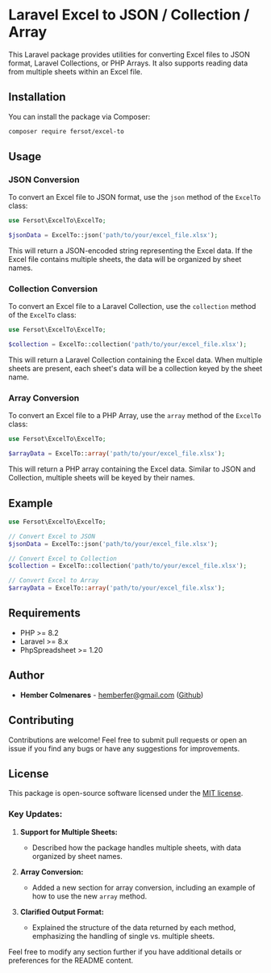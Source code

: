 # Laravel Excel to JSON / Collection / Array

This Laravel package provides utilities for converting Excel files to JSON format, Laravel Collections, or PHP Arrays. It also supports reading data from multiple sheets within an Excel file.

## Installation

You can install the package via Composer:

```bash
composer require fersot/excel-to
```

## Usage

### JSON Conversion

To convert an Excel file to JSON format, use the `json` method of the `ExcelTo` class:

```php
use Fersot\ExcelTo\ExcelTo;

$jsonData = ExcelTo::json('path/to/your/excel_file.xlsx');
```

This will return a JSON-encoded string representing the Excel data. If the Excel file contains multiple sheets, the data will be organized by sheet names.

### Collection Conversion

To convert an Excel file to a Laravel Collection, use the `collection` method of the `ExcelTo` class:

```php
use Fersot\ExcelTo\ExcelTo;

$collection = ExcelTo::collection('path/to/your/excel_file.xlsx');
```

This will return a Laravel Collection containing the Excel data. When multiple sheets are present, each sheet's data will be a collection keyed by the sheet name.

### Array Conversion

To convert an Excel file to a PHP Array, use the `array` method of the `ExcelTo` class:

```php
use Fersot\ExcelTo\ExcelTo;

$arrayData = ExcelTo::array('path/to/your/excel_file.xlsx');
```

This will return a PHP array containing the Excel data. Similar to JSON and Collection, multiple sheets will be keyed by their names.

## Example

```php
use Fersot\ExcelTo\ExcelTo;

// Convert Excel to JSON
$jsonData = ExcelTo::json('path/to/your/excel_file.xlsx');

// Convert Excel to Collection
$collection = ExcelTo::collection('path/to/your/excel_file.xlsx');

// Convert Excel to Array
$arrayData = ExcelTo::array('path/to/your/excel_file.xlsx');
```

## Requirements

- PHP >= 8.2
- Laravel >= 8.x
- PhpSpreadsheet >= 1.20

## Author

- **Hember Colmenares** - [hemberfer@gmail.com](mailto:hemberfer@gmail.com) ([Github](https://github.com/fersot))

## Contributing

Contributions are welcome! Feel free to submit pull requests or open an issue if you find any bugs or have any suggestions for improvements.

## License

This package is open-source software licensed under the [MIT license](https://opensource.org/licenses/MIT).


### Key Updates:
1. **Support for Multiple Sheets:** 
   - Described how the package handles multiple sheets, with data organized by sheet names.

2. **Array Conversion:**
   - Added a new section for array conversion, including an example of how to use the new `array` method.

3. **Clarified Output Format:**
   - Explained the structure of the data returned by each method, emphasizing the handling of single vs. multiple sheets.

Feel free to modify any section further if you have additional details or preferences for the README content.